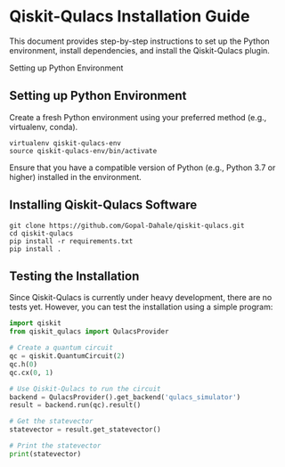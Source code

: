 # Qiskit-Qulacs Installation Guide

This document provides step-by-step instructions to set up the Python environment, install dependencies, and install the Qiskit-Qulacs plugin.

Setting up Python Environment
## Setting up Python Environment

Create a fresh Python environment using your preferred method (e.g., virtualenv, conda).

```
virtualenv qiskit-qulacs-env
source qiskit-qulacs-env/bin/activate
```

Ensure that you have a compatible version of Python (e.g., Python 3.7 or higher) installed in the environment.

## Installing Qiskit-Qulacs Software

```
git clone https://github.com/Gopal-Dahale/qiskit-qulacs.git
cd qiskit-qulacs
pip install -r requirements.txt
pip install .
```

## Testing the Installation

Since Qiskit-Qulacs is currently under heavy development, there are no tests yet. However, you can test the installation using a simple program:

```python
import qiskit
from qiskit_qulacs import QulacsProvider

# Create a quantum circuit
qc = qiskit.QuantumCircuit(2)
qc.h(0)
qc.cx(0, 1)

# Use Qiskit-Qulacs to run the circuit
backend = QulacsProvider().get_backend('qulacs_simulator')
result = backend.run(qc).result()

# Get the statevector
statevector = result.get_statevector()

# Print the statevector
print(statevector)
```
